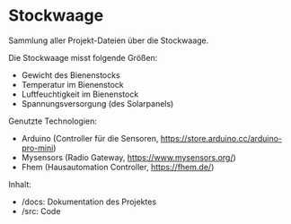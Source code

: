 # Stockwaage

Sammlung aller Projekt-Dateien über die Stockwaage.

Die Stockwaage misst folgende Größen:
- Gewicht des Bienenstocks
- Temperatur im Bienenstock
- Luftfeuchtigkeit im Bienenstock
- Spannungsversorgung (des Solarpanels)

Genutzte Technologien:
- Arduino (Controller für die Sensoren, https://store.arduino.cc/arduino-pro-mini)
- Mysensors (Radio Gateway, https://www.mysensors.org/)
- Fhem (Hausautomation Controller, https://fhem.de/)

Inhalt:
- /docs: Dokumentation des Projektes
- /src: Code
